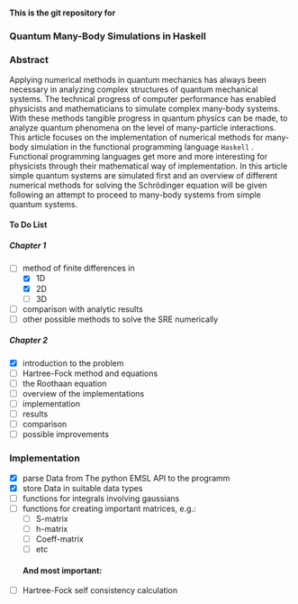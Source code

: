 #### This is the git repository for 
### Quantum  Many-Body Simulations in Haskell
    
###  Abstract
  
  Applying numerical methods in quantum mechanics has always been necessary in analyzing complex structures of quantum mechanical systems. The technical progress of computer performance has enabled physicists and mathematicians to simulate complex many-body systems. With these methods tangible progress in quantum physics can be made, to analyze quantum phenomena on the level of many-particle interactions. This article focuses on the implementation of numerical methods for many-body simulation in the functional programming language ```Haskell``` . Functional programming languages get more and more interesting for physicists through their mathematical way of implementation. In this article simple quantum systems are simulated first and an overview of different numerical methods for solving the Schrödinger equation will be given following an attempt to proceed to many-body systems from simple quantum systems.
  
#### To Do List
##### Chapter 1
- [ ] method of finite differences in
    - [x] 1D
    - [x] 2D
    - [ ] 3D
- [ ] comparison with analytic results
- [ ] other possible methods to solve the SRE numerically

##### Chapter 2  
- [x] introduction to the problem
- [ ] Hartree-Fock method and equations
- [ ] the Roothaan equation
- [ ] overview of the implementations
- [ ] implementation
- [ ] results
- [ ] comparison
- [ ] possible improvements

### Implementation
 - [x] parse Data from The python EMSL API to the programm
 - [X] store Data in suitable data types
 - [ ] functions for integrals involving gaussians
 - [ ] functions for creating important matrices, e.g.:
    - [ ] S-matrix
    - [ ] h-matrix
    - [ ] Coeff-matrix
    - [ ] etc
    
    #### And most important:    
- [ ] Hartree-Fock self consistency calculation